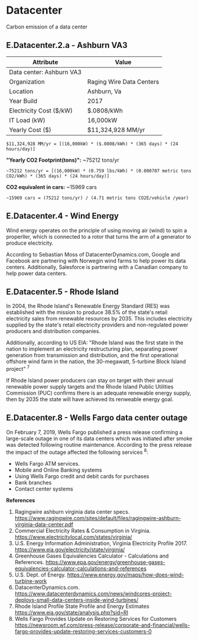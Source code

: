 # Datacenter

Carbon emission of a data center

## E.Datacenter.2.a - Ashburn VA3

| Attribute | Value |
| --- | --- |
| Data center: Ashburn VA3 | 
| Organization | Raging Wire Data Centers |
| Location | Ashburn, Va |
| Year Build | 2017 |
| Electricity Cost ($/kW) |  $.0808/kWh |
| IT Load (kW) |  16,000kW |
| Yearly Cost ($) |  $11,324,928 MM/yr |

```
$11,324,928 MM/yr = [(16,000kW) * ($.0808/kWh) * (365 days) * (24 hours/day)]
```

**"Yearly CO2 Footprint(tons)":** ~75212 tons/yr

```
~75212 tons/yr = [(16,000kW) * (0.759 lbs/kWh) * (0.000707 metric tons CO2/kWh) * (365 days) * (24 hours/day)]
```

**CO2 equivalent in cars:** ~15969 cars

```
~15969 cars = (75212 tons/yr) / (4.71 metric tons CO2E/vehicle /year) 
```

## E.Datacenter.4 - Wind Energy

Wind energy operates on the principle of using moving air (wind) to spin a properller, which is connected to a
rotor that turns the arm of a generator to produce electricity.

According to Sebastian Moss of DatacenterDynamics.com, Google and Facebook are partnering with Norwegin wind farms
to help power its data centers. Additionally, Salesforce is partnering with a Canadian company to help power data centers.


##  E.Datacenter.5 - Rhode Island
In 2004, the Rhode Island's Renewable Energy Standard (RES) was established with the mission to produce 38.5% of the state's retail electricity sales from renewable resources by 2035. This includes electricity 
supplied by the state's retail electricity providers and non-regulated power producers and distribution companies.

Additionally, according to US EIA: "Rhode Island was the first state in the nation to implement an electricity restructuring plan, separating power generation from transmission and distribution, and the first operational offshore wind farm in the nation, the 30-megawatt, 5-turbine Block Island project" <sup>7</sup>

If Rhode Island power producers can stay on target with their annual renewable power supply targets and the Rhode Island Public Utilities Commission (PUC) confirms there is 
an adequate renewable energy supply, then by 2035 the state will have achieved its renweable energy goal.

##  E.Datacenter.8 - Wells Fargo data center outage

On February 7, 2019, Wells Fargo published a press release confirming a large-scale outage in one of its data 
centers which was initiated after smoke was detected following routine maintenance. According to the press release the impact of the outage affected the following services <sup>8</sup>:

- Wells Fargo ATM services.
- Mobile and Online Banking systems
- Using Wells Fargo credit and debit cards for purchases
- Bank branches
- Contact center systems


**References**  
1. Ragingwire ashburn virginia data center specs. <https://www.ragingwire.com/sites/default/files/ragingwire-ashburn-virginia-data-center.pdf>
2. Commercial Electricity Rates & Consumption in Virginia. <https://www.electricitylocal.com/states/virginia/>
3. U.S. Energy Information Administration, Virginia Electricity Profile 2017. <https://www.eia.gov/electricity/state/virginia/>
4. Greenhouse Gases Equivalencies Calculator - Calculations and References. <https://www.epa.gov/energy/greenhouse-gases-equivalencies-calculator-calculations-and-references>
5. U.S. Dept. of Energy. <https://www.energy.gov/maps/how-does-wind-turbine-work>
6. DatacenterDynamics.com. <https://www.datacenterdynamics.com/news/windcores-project-deploys-small-data-centers-inside-wind-turbines/>
7. Rhode Island Profile State Profile and Energy Estimates <https://www.eia.gov/state/analysis.php?sid=RI>
8. Wells Fargo Provides Update on Restoring Services for Customers <https://newsroom.wf.com/press-release/corporate-and-financial/wells-fargo-provides-update-restoring-services-customers-0>
